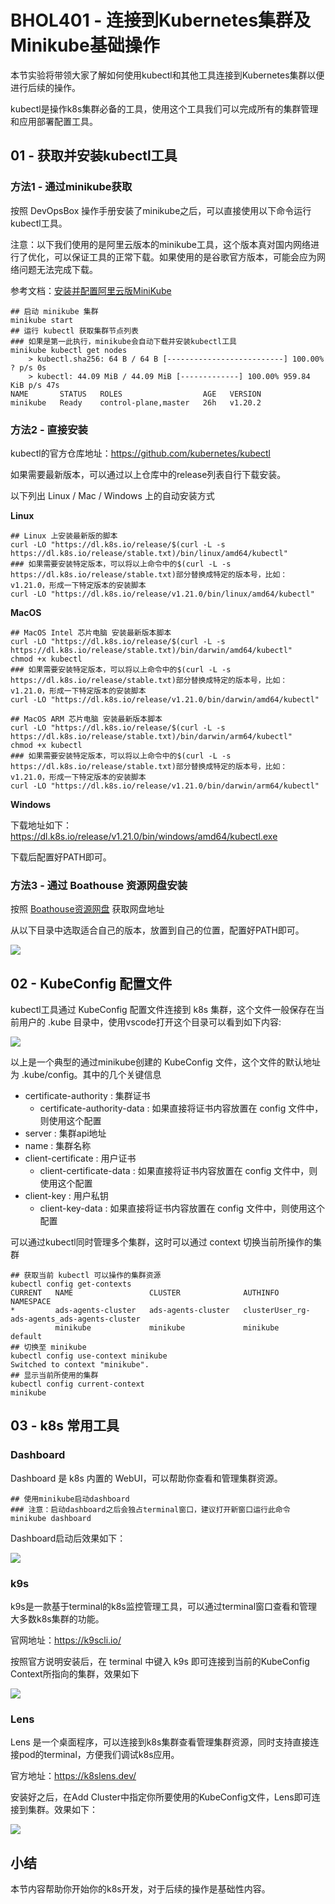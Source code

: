 # BHOL401 - 连接到Kubernetes集群及Minikube基础操作

本节实验将带领大家了解如何使用kubectl和其他工具连接到Kubernetes集群以便进行后续的操作。

kubectl是操作k8s集群必备的工具，使用这个工具我们可以完成所有的集群管理和应用部署配置工具。

## 01 - 获取并安装kubectl工具

### 方法1 - 通过minikube获取

按照 DevOpsBox 操作手册安装了minikube之后，可以直接使用以下命令运行kubectl工具。

注意：以下我们使用的是阿里云版本的minikube工具，这个版本真对国内网络进行了优化，可以保证工具的正常下载。如果使用的是谷歌官方版本，可能会应为网络问题无法完成下载。

参考文档：[安装并配置阿里云版MiniKube](../devopsbox/README.md?id=_03-安装并配置阿里云版minikube)

```shell
## 启动 minikube 集群
minikube start
## 运行 kubectl 获取集群节点列表
### 如果是第一此执行，minikube会自动下载并安装kubectl工具
minikube kubectl get nodes
    > kubectl.sha256: 64 B / 64 B [--------------------------] 100.00% ? p/s 0s
    > kubectl: 44.09 MiB / 44.09 MiB [-------------] 100.00% 959.84 KiB p/s 47s
NAME       STATUS   ROLES                  AGE   VERSION
minikube   Ready    control-plane,master   26h   v1.20.2
```

### 方法2 - 直接安装

kubectl的官方仓库地址：https://github.com/kubernetes/kubectl

如果需要最新版本，可以通过以上仓库中的release列表自行下载安装。

以下列出 Linux / Mac / Windows 上的自动安装方式

**Linux**

```shell
## Linux 上安装最新版的脚本
curl -LO "https://dl.k8s.io/release/$(curl -L -s https://dl.k8s.io/release/stable.txt)/bin/linux/amd64/kubectl"
### 如果需要安装特定版本，可以将以上命令中的$(curl -L -s https://dl.k8s.io/release/stable.txt)部分替换成特定的版本号，比如：v1.21.0，形成一下特定版本的安装脚本
curl -LO "https://dl.k8s.io/release/v1.21.0/bin/linux/amd64/kubectl"
```
**MacOS**

```shell
## MacOS Intel 芯片电脑 安装最新版本脚本
curl -LO "https://dl.k8s.io/release/$(curl -L -s https://dl.k8s.io/release/stable.txt)/bin/darwin/amd64/kubectl"
chmod +x kubectl
### 如果需要安装特定版本，可以将以上命令中的$(curl -L -s https://dl.k8s.io/release/stable.txt)部分替换成特定的版本号，比如：v1.21.0，形成一下特定版本的安装脚本
curl -LO "https://dl.k8s.io/release/v1.21.0/bin/darwin/amd64/kubectl"

## MacOS ARM 芯片电脑 安装最新版本脚本
curl -LO "https://dl.k8s.io/release/$(curl -L -s https://dl.k8s.io/release/stable.txt)/bin/darwin/arm64/kubectl"
chmod +x kubectl
### 如果需要安装特定版本，可以将以上命令中的$(curl -L -s https://dl.k8s.io/release/stable.txt)部分替换成特定的版本号，比如：v1.21.0，形成一下特定版本的安装脚本
curl -LO "https://dl.k8s.io/release/v1.21.0/bin/darwin/arm64/kubectl"
```

**Windows**

下载地址如下：https://dl.k8s.io/release/v1.21.0/bin/windows/amd64/kubectl.exe

下载后配置好PATH即可。


### 方法3 - 通过 Boathouse 资源网盘安装

按照 [Boathouse资源网盘](README?id=boathouse-资源网盘) 获取网盘地址

从以下目录中选取适合自己的版本，放置到自己的位置，配置好PATH即可。

![](images/bhol401-kubectl001.png)


## 02 - KubeConfig 配置文件

kubectl工具通过 KubeConfig 配置文件连接到 k8s 集群，这个文件一般保存在当前用户的 .kube 目录中，使用vscode打开这个目录可以看到如下内容:

![](images/bhol401-kubectl002.png)

以上是一个典型的通过minikube创建的 KubeConfig 文件，这个文件的默认地址为 .kube/config。其中的几个关键信息

- certificate-authority : 集群证书
  - certificate-authority-data : 如果直接将证书内容放置在 config 文件中，则使用这个配置
- server : 集群api地址
- name : 集群名称
- client-certificate : 用户证书
  - client-certificate-data : 如果直接将证书内容放置在 config 文件中，则使用这个配置
- client-key : 用户私钥
  - client-key-data : 如果直接将证书内容放置在 config 文件中，则使用这个配置

可以通过kubectl同时管理多个集群，这时可以通过 context 切换当前所操作的集群

```shell
## 获取当前 kubectl 可以操作的集群资源
kubectl config get-contexts
CURRENT   NAME                 CLUSTER              AUTHINFO                                       NAMESPACE
*         ads-agents-cluster   ads-agents-cluster   clusterUser_rg-ads-agents_ads-agents-cluster
          minikube             minikube             minikube                                       default
## 切换至 minikube 
kubectl config use-context minikube
Switched to context "minikube".
## 显示当前所使用的集群
kubectl config current-context
minikube
```

## 03 - k8s 常用工具

### Dashboard

Dashboard 是 k8s 内置的 WebUI，可以帮助你查看和管理集群资源。

```shell
## 使用minikube启动dashboard
### 注意：启动dashboard之后会独占terminal窗口，建议打开新窗口运行此命令
minikube dashboard
```

Dashboard启动后效果如下：

![](images/bhol401-tools003.png)

### k9s

k9s是一款基于terminal的k8s监控管理工具，可以通过terminal窗口查看和管理大多数k8s集群的功能。

官网地址：https://k9scli.io/

按照官方说明安装后，在 terminal 中键入 k9s 即可连接到当前的KubeConfig Context所指向的集群，效果如下

![](images/bhol401-tools001.png)

### Lens

Lens 是一个桌面程序，可以连接到k8s集群查看管理集群资源，同时支持直接连接pod的terminal，方便我们调试k8s应用。

官方地址：https://k8slens.dev/

安装好之后，在Add Cluster中指定你所要使用的KubeConfig文件，Lens即可连接到集群。效果如下：

![](images/bhol401-tools002.png)

## 小结

本节内容帮助你开始你的k8s开发，对于后续的操作是基础性内容。



















